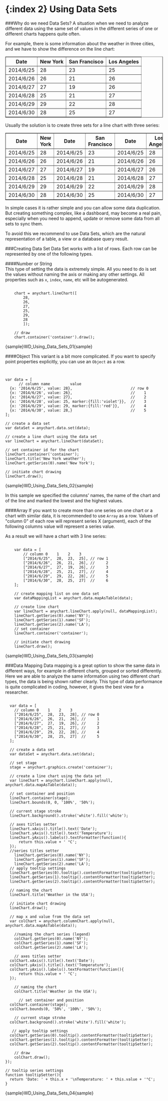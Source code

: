 {:index 2}
Using Data Sets
===============
###Why do we need Data Sets?
A situation when we need to analyze different data using the same set of values in the different series of one or different charts happens quite often. 

For example, there is some information about the weather in three cities, and we have to show the difference on the line chart:

<table border="1" class="dtTABLE">
<tbody>
<tr>
<th>Date</th>
<th>New York</th>	
<th>San Francisco</th>
<th>Los Angeles</th>
</tr>
<tr>
<td>2014/6/25</td>
<td>28</td>
<td>23</td>
<td>25</td>	
</tr>
<tr>
<td>2014/6/26</td>
<td>26</td>
<td>21</td>
<td>26</td>	
</tr>
<tr>
<td>2014/6/27</td>
<td>27</td>
<td>19</td>
<td>26</td>		
</tr>
<tr>
<td>2014/6/28</td>
<td>25</td>
<td>21</td>
<td>27</td>		
</tr>
<tr>
<td>2014/6/29</td>
<td>29</td>
<td>22</td>
<td>28</td>		
</tr>
<tr>
<td>2014/6/30</td>
<td>28</td>
<td>25</td>
<td>27</td>		
</tr>
</tbody>
</table>
  
Usually the solution is to create three sets for a line chart with three series:<br><table border="1" class="dtTABLE">
<tbody>
<tr>   
<th>Date</th>
<th>New York</th>
<th>Date</b></th>
<th>San Francisco</th>
<th>Date</th>
<th>Los Angeles</th>
</tr>
<tr>   
<td>2014/6/25 </td>
<td>28</td>
<td>2014/6/25</td>
<td>23</td>
<td>2014/6/25</td>
<td>28</td>
</tr>
<tr>   
<td>2014/6/26</td>
<td>26</td>
<td>2014/6/26</td>
<td>21</td>
<td>2014/6/26</td>
<td>26</td>
</tr>
<tr>   
<td>2014/6/27 </td>
<td>27</td>
<td>2014/6/27</td>
<td>19</td>
<td>2014/6/27</td>
<td>26</td>
</tr>
<tr>   
<td>2014/6/28 </td>
<td>25</td>
<td>2014/6/28</td>
<td>21</td>
<td>2014/6/28</td>
<td>27</td>
</tr>
<tr>   
<td>2014/6/29</td>
<td>29</td>
<td>2014/6/29</td>
<td>22</td>
<td>2014/6/29</td>
<td>28</td>
</tr>
<tr>   
<td>2014/6/30 </td>
<td>28</td>
<td>2014/6/30</td>
<td>25</td>
<td>2014/6/30</td>
<td>27</td>
</tr>
</tbody> 
</table>

In simple cases it is rather simple and you can allow some data duplication. But creating something complex, like a dashboard, may become a real pain, especially when you need to append, update or remove some data from all sets to sync them.  

To avoid this we recommend to use Data Sets, which are the natural representation of a table, a view or a database query result.

###Creating Data Set
Data Set works with a list of rows. Each row can be represented by one of the following types.

####Number or String  
This type of setting the data is extremely simple. All you need to do is set the values without naming the axis or making any other settings. All properties such as `x`, `index`, `name`, etc will be autogenerated.
```

    chart = anychart.lineChart([
        28, 
        26, 
        27, 
        25,
        29,
        28
        ]);

    // draw
    chart.container('container').draw();
```
{sample}WD\_Using\_Data\_Sets\_01{sample}

####Object
This variant is a bit more complicated. If you want to specify point properties explicitly, you can use an `Object` as a row.  
```


var data = [
      // column name         value
  {x: '2014/6/25', value: 28},                          // row 0
  {x: '2014/6/26', value: 26},                          //    1
  {x: '2014/6/27', value: 27},                          //    2
  {x: '2014/6/28', value: 25, marker:{fill:'violet'}},  //    3
  {x: '2014/6/29', value: 29, marker:{fill:'red'}},     //    4
  {x: '2014/6/30', value: 28,}                          //    5
];

// create a data set
var dataSet = anychart.data.set(data);

// create a line chart using the data set
var lineChart = anychart.lineChart(dataSet);

// set container id for the chart
lineChart.container('container');
lineChart.title('New York weather');
lineChart.getSeries(0).name('New York');

// initiate chart drawing
lineChart.draw();
```

{sample}WD\_Using\_Data\_Sets\_02{sample}

In this sample we specified the columns' names, the name of the chart and of the line and marked the lowest and the highest values.

####Array
If you want to create more than one series on one chart or a chart with similar data, it is recommended to use `Array` as a row. Values of "column 0" of each row will represent series X (argument), each of the following columns value will represent a series value.

As a result we will have a chart with 3 line series:  
```

    var data = [
        // column 0    1    2    3
        ["2014/6/25",  28,  23,  25], // row 1
        ["2014/6/26",  26,  21,  26], //     2
        ["2014/6/27",  27,  19,  26], //     3
        ["2014/6/28",  25,  21,  27], //     4
        ["2014/6/29",  29,  22,  28], //     5
        ["2014/6/30",  28,  25,  27]  //     6
    ];

    // create mapping list on one data set
    var dataMappingList = anychart.data.mapAsTable(data);

    // create line chart
    var lineChart = anychart.lineChart.apply(null, dataMappingList);
    lineChart.getSeries(0).name('NY');
    lineChart.getSeries(1).name('SF');
    lineChart.getSeries(2).name('LA');
    // set container
    lineChart.container('container');

    // initiate chart drawing
    lineChart.draw();

```

{sample}WD\_Using\_Data\_Sets\_03{sample}

###Data Mapping
Data mapping is a great option to show the same data in different ways, for example in different charts, grouped or sorted differently. Here we are able to analyze the same information using two different chart types, the data is being shown rather clearly. This type of data performance is quite complicated in coding, however, it gives the best view for a researcher.   
```

  var data = [
    // column 0    1    2    3
    ["2014/6/25",  28,  23,  28], // row 0
    ["2014/6/26",  26,  21,  26], //     1
    ["2014/6/27",  27,  19,  26], //     2
    ["2014/6/28",  25,  21,  27], //     3
    ["2014/6/29",  29,  22,  28], //     4
    ["2014/6/30",  28,  25,  27]  //     5
  ];

  // create a data set
  var dataSet = anychart.data.set(data);

  // set stage
  stage = anychart.graphics.create('container');

  // create a line chart using the data set
  var lineChart = anychart.lineChart.apply(null, anychart.data.mapAsTable(data));

  // set container and position
  lineChart.container(stage);
  lineChart.bounds(0, 0, '100%', '50%');

  // current stage stroke
  lineChart.background().stroke('white').fill('white');

  // axes titles setter
  lineChart.xAxis().title().text('Date');
  lineChart.yAxis().title().text('Temperature');
  lineChart.yAxis().labels().textFormatter(function(){
      return this.value + ' °C';
  });
  //series titles setter
    lineChart.getSeries(0).name('NY');
    lineChart.getSeries(1).name('SF');
    lineChart.getSeries(2).name('LA');
  // apply tooltip settings
  lineChart.getSeries(0).tooltip().contentFormatter(tooltipSetter);
  lineChart.getSeries(1).tooltip().contentFormatter(tooltipSetter);
  lineChart.getSeries(2).tooltip().contentFormatter(tooltipSetter);

  // naming the chart
  lineChart.title('Weather in the USA');

  // initiate chart drawing
  lineChart.draw();

  // map x and value from the data set
  var colChart = anychart.columnChart.apply(null, anychart.data.mapAsTable(data));
  
    //naming the chart series (legend)
    colChart.getSeries(0).name('NY');
    colChart.getSeries(1).name('SF');
    colChart.getSeries(2).name('LA');
    
    // axes titles setter
  colChart.xAxis().title().text('Date');
  colChart.yAxis().title().text('Temperature');
  colChart.yAxis().labels().textFormatter(function(){
      return this.value + ' °C';
  });
  
    // naming the chart
    colChart.title('Weather in the USA');
  
      // set container and position
  colChart.container(stage);
  colChart.bounds(0, '50%', '100%', '50%');
  
    // current stage stroke
  colChart.background().stroke('white').fill('white');
  
   // apply tooltip settings
  colChart.getSeries(0).tooltip().contentFormatter(tooltipSetter);
  colChart.getSeries(1).tooltip().contentFormatter(tooltipSetter);
  colChart.getSeries(2).tooltip().contentFormatter(tooltipSetter);

    // draw
    colChart.draw();
});

// tooltip series settings
function tooltipSetter(){
  return 'Date: ' + this.x + '\nTemperature: ' + this.value + '°C';
}
```
  

{sample}WD\_Using\_Data\_Sets\_04{sample}
